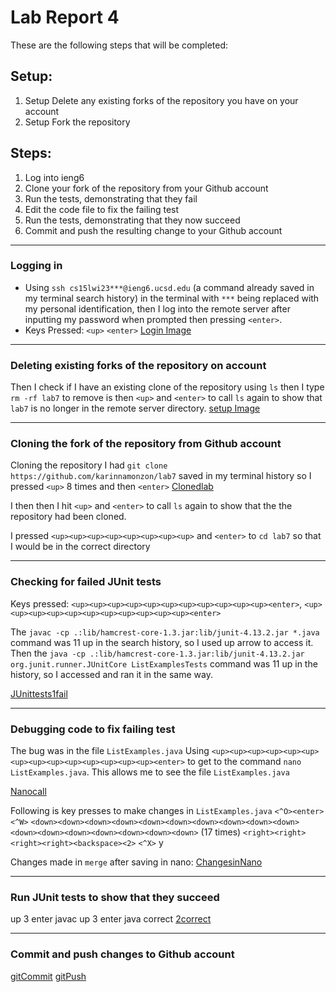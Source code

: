 # Lab Report 4

These are the following steps that will be completed:

## Setup:
1. Setup Delete any existing forks of the repository you have on your account
2. Setup Fork the repository

## Steps:
1. Log into ieng6
2. Clone your fork of the repository from your Github account
3. Run the tests, demonstrating that they fail
4. Edit the code file to fix the failing test
5. Run the tests, demonstrating that they now succeed
6. Commit and push the resulting change to your Github account

---

### Logging in
- Using `ssh cs15lwi23***@ieng6.ucsd.edu` (a command already saved in my terminal search history) in the terminal with `***` being replaced with my personal identification, then I log into the remote server after inputting my password when prompted then pressing `<enter>`. 
- Keys Pressed:
`<up>`
`<enter>`
[Login Image](https://github.com/karinnamonzon/labReport4/blob/main/login.png?raw=true)

---

### Deleting existing forks of the repository on account
Then I check if I have an existing clone of the repository using `ls` then I type `rm -rf lab7` to remove is then `<up>` and `<enter>` to call `ls` again to show that `lab7` is no longer in the remote server directory.
[setup Image](https://github.com/karinnamonzon/labReport4/blob/main/setup.png?raw=true)

---

### Cloning the fork of the repository from Github account
Cloning the repository
I had `git clone https://github.com/karinnamonzon/lab7` saved in my terminal history so I pressed `<up>` 8 times and then `<enter>`
[Clonedlab](https://github.com/karinnamonzon/labReport4/blob/main/clonedLab.png?raw=true)

I then then I hit `<up>` and `<enter>` to call `ls` again to show that the the repository had been cloned.

I pressed `<up><up><up><up><up><up><up><up>` and `<enter>` to `cd lab7` so that I would be in the correct directory

---

### Checking for failed JUnit tests
Keys pressed: `<up><up><up><up><up><up><up><up><up><up><up><enter>`, `<up><up><up><up><up><up><up><up><up><up><up><enter>`

The `javac -cp .:lib/hamcrest-core-1.3.jar:lib/junit-4.13.2.jar *.java` command was 11 up in the search history, so I used up arrow to access it. Then the `java -cp .:lib/hamcrest-core-1.3.jar:lib/junit-4.13.2.jar org.junit.runner.JUnitCore ListExamplesTests` command was 11 up in the history, so I accessed and ran it in the same way.

[JUnittests1fail](https://github.com/karinnamonzon/labReport4/blob/main/JUnittesting1fail.png?raw=true)

---

### Debugging code to fix failing test

The bug was in the file `ListExamples.java` 
Using `<up><up><up><up><up><up><up><up><up><up><up><up><up><up><enter>` to get to the command `nano ListExamples.java`. This allows me to see the file `ListExamples.java` 

[Nanocall](https://github.com/karinnamonzon/labReport4/blob/main/nanoCall.png?raw=true)

Following is key presses to make changes in `ListExamples.java`
`<^O><enter>`
`<^W>`
`<down><down><down><down><down><down><down><down><down><down><down><down><down><down><down><down><down>` (17 times)
`<right><right><right><right><backspace><2>`
`<^X>`
y
<enter>

Changes made in `merge` after saving in nano:
[ChangesinNano](https://github.com/karinnamonzon/labReport4/blob/main/changesMadeNano.png?raw=true)

---
 
### Run JUnit tests to show that they succeed
up 3 enter javac
up 3 enter java
correct
[2correct](https://github.com/karinnamonzon/labReport4/blob/main/2correct.png?raw=true)

---
  
### Commit and push changes to Github account

  [gitCommit](https://github.com/karinnamonzon/labReport4/blob/main/gitCommit.png?raw=true)
  [gitPush](https://github.com/karinnamonzon/labReport4/blob/main/gitpush.png?raw=true)
